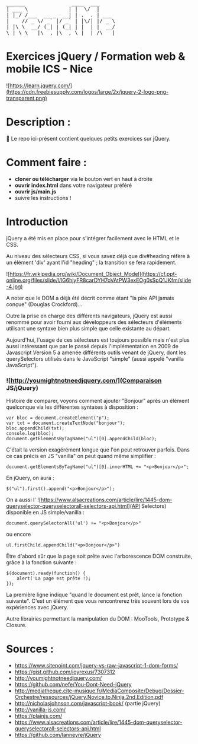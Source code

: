 <pre>
______               ____  ___     
| ___ \             | |  \/  |     
| |_/ /___  __ _  __| | .  . | ___ 
|    // _ \/ _` |/ _` | |\/| |/ _ \
| |\ \  __/ (_| | (_| | |  | |  __/
\_| \_\___|\__,_|\__,_\_|  |_/\___|
</pre>   

# Exercices jQuery / Formation web & mobile ICS - Nice

![https://learn.jquery.com/](https://cdn.freebiesupply.com/logos/large/2x/jquery-2-logo-png-transparent.png)

# Description :

🚀 Le repo ici-présent contient quelques petits exercices sur jQuery.

# Comment faire :

- **cloner ou télécharger** via le bouton vert en haut à droite
- **ouvrir index.html** dans votre navigateur préféré
- **ouvrir js/main.js**
- suivre les instructions !


# Introduction

jQuery a été mis en place pour s'intégrer facilement avec le HTML et le CSS.

Au niveau des sélecteurs CSS, si vous savez déjà que div#heading réfère à un élément 'div' ayant l'id "heading" ; la transition se fera rapidement.

![https://fr.wikipedia.org/wiki/Document_Object_Model](https://cf.ppt-online.org/files/slide/l/lG6hjyFR8carDYH7oVAtPW3exEOg0sSpQ1JKfm/slide-4.jpg)


A noter que le DOM a déjà été décrit comme étant "la pire API jamais conçue" (Douglas Crockford)...

Outre la prise en charge des différents navigateurs, jQuery est aussi renommé pour avoir fourni aux développeurs des sélecteurs d'éléments utilisant une syntaxe bien plus simple que celle existante au départ. 

Aujourd'hui, l'usage de ces sélecteurs est toujours possible mais n'est plus aussi intéressant que par le passé depuis l'implémentation en 2009  de Javascript Version 5 a amenée différents outils venant de jQuery, dont les querySelectors utilisés dans le JavaScript "simple" (aussi appelé "vanilla JavaScript").

### ![http://youmightnotneedjquery.com/](Comparaison JS/jQuery)

Histoire de comparer, voyons comment ajouter "Bonjour" après un élément quelconque via les différentes syntaxes à disposition :
```
var bloc = document.createElement("p");
var txt = document.createTextNode("bonjour");
bloc.appendChild(txt);
console.log(bloc);
document.getElementsByTagName("ul")[0].appendChild(bloc);
```

C'était la version exagérément longue que l'on peut retrouver parfois. Dans ce cas précis en JS "vanilla" on peut quand même simplifier :
```
document.getElementsByTagName("ul")[0].innerHTML += "<p>Bonjour</p>";
```

En jQuery, on aura :
```
$("ul").first().append("<p>Bonjour</p>");
```

On a aussi l' ![https://www.alsacreations.com/article/lire/1445-dom-queryselector-queryselectorall-selectors-api.html](API Selectors) disponible en JS simple/vanilla :
```
document.querySelectorAll('ul') += "<p>Bonjour</p>"
```
ou encore
```
ul.firstChild.appendChild("<p>Bonjour</p>")
```






Être d'abord sûr que la page soit prête avec l'arborescence DOM construite, grâce à la fonction suivante :
```
$(document).ready(function() {
	alert('La page est prête !);
});
```
La première ligne indique "quand le document est prêt, lance la fonction suivante". C'est un élément que vous rencontrerez très souvent lors de vos expériences avec jQuery.



Autre librairies permettant la manipulation du DOM : MooTools, Prototype & Closure.



# Sources :

- https://www.sitepoint.com/jquery-vs-raw-javascript-1-dom-forms/
- https://gist.github.com/joyrexus/7307312
- http://youmightnotneedjquery.com/
- https://github.com/nefe/You-Dont-Need-jQuery
- http://mediatheque.cite-musique.fr/MediaComposite/Debug/Dossier-Orchestre/ressources/jQuery.Novice.to.Ninja.2nd.Edition.pdf
- http://nicholasjohnson.com/javascript-book/ (partie jQuery)
- http://vanilla-js.com/
- https://plainjs.com/
- https://www.alsacreations.com/article/lire/1445-dom-queryselector-queryselectorall-selectors-api.html
- https://github.com/lanneyre/jQuery
